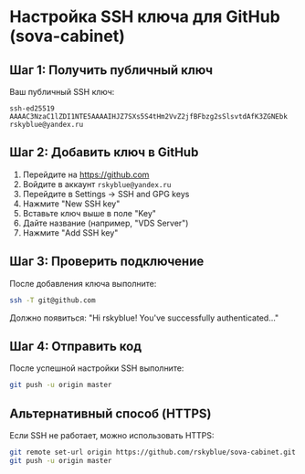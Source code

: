 # Настройка SSH ключа для GitHub (sova-cabinet)

## Шаг 1: Получить публичный ключ
Ваш публичный SSH ключ:
```
ssh-ed25519 AAAAC3NzaC1lZDI1NTE5AAAAIHJZ7SXs5S4tHm2VvZ2jfBFbzg2sSlsvtdAfK3ZGNEbk rskyblue@yandex.ru
```

## Шаг 2: Добавить ключ в GitHub
1. Перейдите на https://github.com
2. Войдите в аккаунт `rskyblue@yandex.ru`
3. Перейдите в Settings → SSH and GPG keys
4. Нажмите "New SSH key"
5. Вставьте ключ выше в поле "Key"
6. Дайте название (например, "VDS Server")
7. Нажмите "Add SSH key"

## Шаг 3: Проверить подключение
После добавления ключа выполните:
```bash
ssh -T git@github.com
```

Должно появиться: "Hi rskyblue! You've successfully authenticated..."

## Шаг 4: Отправить код
После успешной настройки SSH выполните:
```bash
git push -u origin master
```

## Альтернативный способ (HTTPS)
Если SSH не работает, можно использовать HTTPS:
```bash
git remote set-url origin https://github.com/rskyblue/sova-cabinet.git
git push -u origin master
``` 
